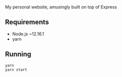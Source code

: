 My personal website, amusingly built on top of Express

## Requirements

- Node.js ~12.16.1
- yarn

## Running

```
yarn
yarn start
```
